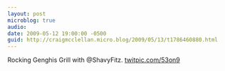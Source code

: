 ```yaml
---
layout: post
microblog: true
audio: 
date: 2009-05-12 19:00:00 -0500
guid: http://craigmcclellan.micro.blog/2009/05/13/t1786460880.html
---
```

Rocking Genghis Grill with @ShavyFitz.  [twitpic.com/53on9](http://twitpic.com/53on9)
